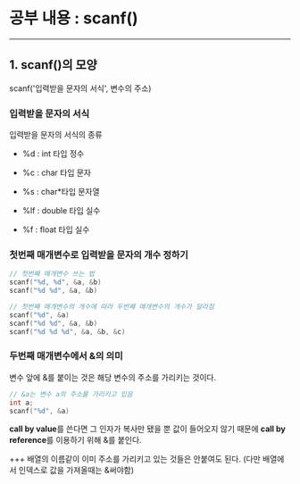 # 공부 내용 : scanf()

-----------

## 1. scanf()의 모양

scanf('입력받을 문자의 서식', 변수의 주소)

### 입력받을 문자의 서식

입력받을 문자의 서식의 종류

- %d : int 타입 정수

- %c : char 타입 문자

- %s : char*타입 문자열

- %lf : double 타입 실수

- %f : float 타입 실수

### 첫번째 매개변수로 입력받을 문자의 개수 정하기

```cpp
// 첫번째 매개변수 쓰는 법 
scanf("%d, %d", &a, &b)
scanf("%d %d", &a, &b)

// 첫번째 매개변수의 개수에 따라 두번째 매개변수의 개수가 달라짐 
scanf("%d", &a)
scanf("%d %d", &a, &b)
scanf("%d %d %d", &a, &b, &c)
```

### 두번째 매개변수에서 &의 의미

변수 앞에 &를 붙이는 것은 해당 변수의 주소를 가리키는 것이다.

```cpp
// &a는 변수 a의 주소를 가리키고 있음 
int a;
scanf("%d", &a)
```

**call by value**를 쓴다면 그 인자가 복사만 됐을 뿐 값이 들어오지 않기 때문에 **call by reference**를 이용하기 위해 &를 붙인다. 

+++ 배열의 이름같이 이미 주소를 가리키고 있는 것들은 안붙여도 된다. (다만 배열에서 인덱스로 값을 가져올때는 &써야함)


